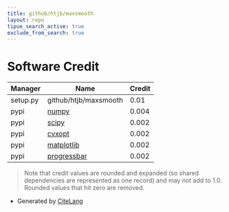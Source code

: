 ```yaml
---
title: github/htjb/maxsmooth
layout: repo
tipue_search_active: true
exclude_from_search: true
---
```

# Software Credit

|Manager|Name|Credit|
|-------|----|------|
|setup.py|github/htjb/maxsmooth|0.01|
|pypi|[numpy](https://www.numpy.org)|0.004|
|pypi|[scipy](https://www.scipy.org)|0.002|
|pypi|[cvxopt](http://cvxopt.org)|0.002|
|pypi|[matplotlib](https://matplotlib.org)|0.002|
|pypi|[progressbar](http://code.google.com/p/python-progressbar)|0.002|


> Note that credit values are rounded and expanded (so shared dependencies are represented as one record) and may not add to 1.0. Rounded values that hit zero are removed.


- Generated by [CiteLang](https://github.com/vsoch/citelang)
